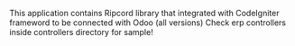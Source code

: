 This application contains Ripcord library that integrated with CodeIgniter frameword to be connected with Odoo (all versions)
Check erp controllers inside controllers directory for sample!